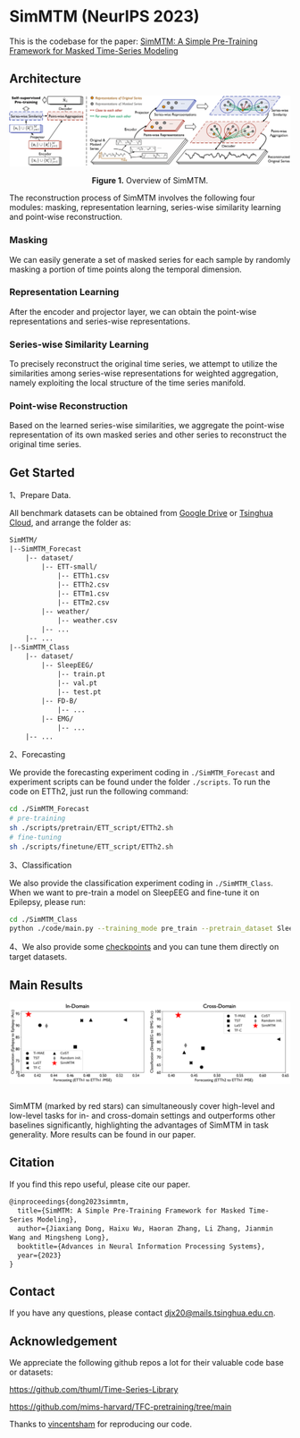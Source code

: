 
# SimMTM (NeurIPS 2023)

This is the codebase for the paper: [SimMTM: A Simple Pre-Training Framework for Masked Time-Series Modeling](https://arxiv.org/abs/2302.00861)


## Architecture

<p align="center">
<img src=".\figs\overview.png" alt="" align=center />
<br><br>
<b>Figure 1.</b> Overview of SimMTM.
</p>

The reconstruction process of SimMTM involves the following four modules: masking, representation learning, series-wise similarity learning and point-wise reconstruction.

### Masking

We can easily generate a set of masked series for each sample by randomly masking a portion of time points along the temporal dimension.

### Representation Learning

After the encoder and projector layer, we can obtain the point-wise representations and series-wise representations.

### Series-wise Similarity Learning

To precisely reconstruct the original time series, we attempt to utilize the similarities among series-wise representations for weighted aggregation, namely exploiting the local structure of the time series manifold.

### Point-wise Reconstruction

Based on the learned series-wise similarities, we aggregate the point-wise representation of its own masked series and other series to reconstruct the original time series.


## Get Started

1、Prepare Data. 

All benchmark datasets can be obtained from [Google Drive](https://drive.google.com/file/d/1CC4ZrUD4EKncndzgy5PSTzOPSqcuyqqj/view?usp=sharing) or [Tsinghua Cloud](https://cloud.tsinghua.edu.cn/f/a238e34ff81a42878d50/?dl=1), and arrange the folder as:

```plain
SimMTM/
|--SimMTM_Forecast
    |-- dataset/
        |-- ETT-small/
            |-- ETTh1.csv
            |-- ETTh2.csv
            |-- ETTm1.csv
            |-- ETTm2.csv
        |-- weather/
            |-- weather.csv
        |-- ...
    |-- ...
|--SimMTM_Class
    |-- dataset/
        |-- SleepEEG/
            |-- train.pt
            |-- val.pt
            |-- test.pt
        |-- FD-B/
            |-- ...
        |-- EMG/
            |-- ...
    |-- ...
```

2、Forecasting

We provide the forecasting experiment coding in `./SimMTM_Forecast` and experiment scripts can be found under the folder `./scripts`. To run the code on ETTh2, just run the following command: 

```bash
cd ./SimMTM_Forecast
# pre-training
sh ./scripts/pretrain/ETT_script/ETTh2.sh
# fine-tuning
sh ./scripts/finetune/ETT_script/ETTh2.sh
```

3、Classification

We also provide the classification experiment coding in `./SimMTM_Class`. When we want to pre-train a model on SleepEEG and fine-tune it on Epilepsy, please run:

```bash
cd ./SimMTM_Class
python ./code/main.py --training_mode pre_train --pretrain_dataset SleepEEG --target_dataset Epilepsy 
```

4、We also provide some [checkpoints](https://cloud.tsinghua.edu.cn/f/466995bb5f924f55a6da/?dl=1) and you can tune them directly on target datasets.

## Main Results

<p align="center">
<img src=".\figs\mainresult.png" alt="" align=center />
<br><br>
</p>

SimMTM (marked by red stars) can simultaneously cover high-level and low-level tasks for in- and cross-domain settings and outperforms other baselines significantly, highlighting the advantages of SimMTM in task generality. More results can be found in our paper.

## Citation
If you find this repo useful, please cite our paper.

```plain
@inproceedings{dong2023simmtm,
  title={SimMTM: A Simple Pre-Training Framework for Masked Time-Series Modeling},
  author={Jiaxiang Dong, Haixu Wu, Haoran Zhang, Li Zhang, Jianmin Wang and Mingsheng Long},
  booktitle={Advances in Neural Information Processing Systems},
  year={2023}
}
```

## Contact

If you have any questions, please contact [djx20@mails.tsinghua.edu.cn](mailto:djx20@mails.tsinghua.edu.cn).

## Acknowledgement

We appreciate the following github repos a lot for their valuable code base or datasets:

https://github.com/thuml/Time-Series-Library

https://github.com/mims-harvard/TFC-pretraining/tree/main

Thanks to [vincentsham](https://github.com/vincentsham/simmtm/blob/main/experiments_simmtm-BeijingPM25Quality.ipynb) for reproducing our code.